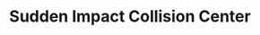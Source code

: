 ---
title: "Sudden Impact Collision Center"
url: /glen-burnie/sudden-impact-collision-center/
shop: Autowerkstatt
---
